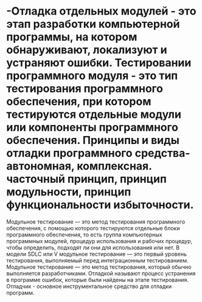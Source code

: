 # -Отладка отдельных модулей - это этап разработки компьютерной программы, на котором обнаруживают, локализуют и устраняют ошибки. Тестировании программного модуля - это тип тестирования программного обеспечения, при котором тестируются отдельные модули или компоненты программного обеспечения. Принципы и виды отладки программного средства- автономная, комплексная. часточный принцип, принцип модульности, принцип функциональности избыточности.
Модульное тестирование — это метод тестирования программного обеспечения, с помощью которого тестируются отдельные блоки программного обеспечения, то есть группа компьютерных программных модулей, процедур использования и рабочих процедур, чтобы определить, подходят ли они для использования или нет. В модели SDLC или V модульное тестирование — это первый уровень тестирования, выполняемый перед интеграционным тестированием. Модульное тестирование — это метод тестирования, который обычно выполняется разработчиками.
Отладкой называют процесс устранения в программе ошибок, которые были найдены на этапе тестирования. Отладчик - основное инструментальное средство для отладки программ.
